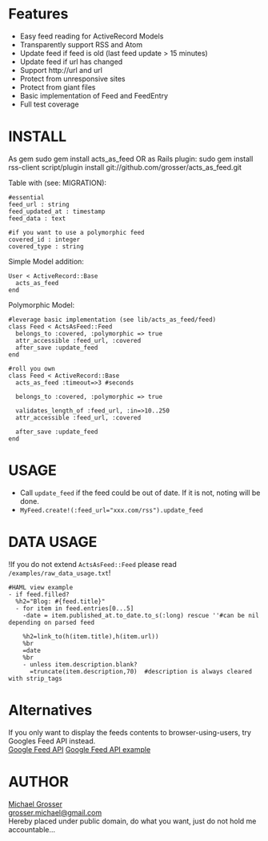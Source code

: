 Features
========
 - Easy feed reading for ActiveRecord Models
 - Transparently support RSS and Atom
 - Update feed if feed is old (last feed update > 15 minutes)
 - Update feed if url has changed
 - Support http://url and url
 - Protect from unresponsive sites
 - Protect from giant files
 - Basic implementation of Feed and FeedEntry
 - Full test coverage


INSTALL
=======
As gem
    sudo gem install acts_as_feed
OR as Rails plugin:
    sudo gem install rss-client
    script/plugin install git://github.com/grosser/acts_as_feed.git

Table with (see: MIGRATION):

    #essential
    feed_url : string
    feed_updated_at : timestamp
    feed_data : text

    #if you want to use a polymorphic feed
    covered_id : integer
    covered_type : string

Simple Model addition:

    User < ActiveRecord::Base
      acts_as_feed
    end
    
Polymorphic Model:

    #leverage basic implementation (see lib/acts_as_feed/feed)
    class Feed < ActsAsFeed::Feed
      belongs_to :covered, :polymorphic => true
      attr_accessible :feed_url, :covered
      after_save :update_feed
    end

    #roll you own
    class Feed < ActiveRecord::Base
      acts_as_feed :timeout=>3 #seconds
      
      belongs_to :covered, :polymorphic => true
      
      validates_length_of :feed_url, :in=>10..250
      attr_accessible :feed_url, :covered
      
      after_save :update_feed
    end


USAGE
=====
 - Call `update_feed` if the feed could be out of date. If it is not, noting will be done.
 - `MyFeed.create!(:feed_url="xxx.com/rss").update_feed`


DATA USAGE
==========
!If you do not extend `ActsAsFeed::Feed` please read `/examples/raw_data_usage.txt`!

    #HAML view example
    - if feed.filled?
      %h2="Blog: #{feed.title}"
      - for item in feed.entries[0...5]
        -date = item.published_at.to_date.to_s(:long) rescue ''#can be nil depending on parsed feed

        %h2=link_to(h(item.title),h(item.url))
        %br
        =date
        %br
        - unless item.description.blank?
          =truncate(item.description,70)  #description is always cleared with strip_tags

Alternatives
============
If you only want to display the feeds contents to browser-using-users, try
Googles Feed API instead.  
[Google Feed API](http://code.google.com/apis/ajaxfeeds/)
[Google Feed API example](http://pragmatig.wordpress.com/2009/01/28/parsing-rss-feeds-via-googles-js-feed-api/)


AUTHOR
======
[Michael Grosser](http://pragmatig.wordpress.com)  
grosser.michael@gmail.com  
Hereby placed under public domain, do what you want, just do not hold me accountable...